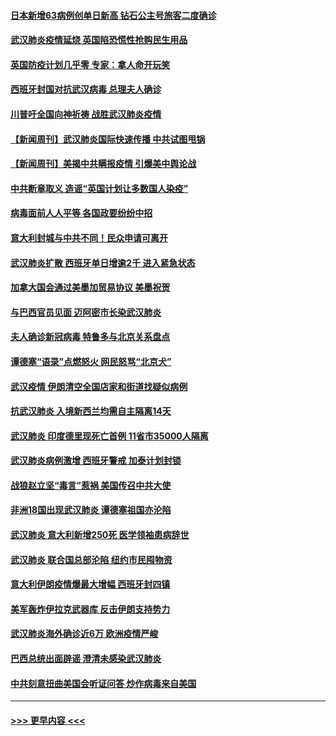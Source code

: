 #### [日本新增63病例创单日新高 钻石公主号旅客二度确诊](../pages/prog202/a102800002.md?t=03151331) 
#### [武汉肺炎疫情延烧 英国陷恐慌性抢购民生用品](../pages/prog202/a102799980.md?t=03151331) 
#### [英国防疫计划几乎零 专家：拿人命开玩笑](../pages/prog202/a102799943.md?t=03151331) 
#### [西班牙封国对抗武汉病毒 总理夫人确诊](../pages/prog202/a102799930.md?t=03151331) 
#### [川普吁全国向神祈祷 战胜武汉肺炎疫情](../pages/prog202/a102799906.md?t=03151331) 
#### [【新闻周刊】武汉肺炎国际快速传播 中共试图甩锅](../pages/prog202/a102799845.md?t=03151331) 
#### [【新闻周刊】美揭中共瞒报疫情  引爆美中舆论战](../pages/prog202/a102799836.md?t=03151331) 
#### [中共断章取义 造谣“英国计划让多数国人染疫”](../pages/prog202/a102799810.md?t=03151331) 
#### [病毒面前人人平等 各国政要纷纷中招](../pages/prog202/a102799720.md?t=03151331) 
#### [意大利封城与中共不同！民众申请可离开](../pages/prog202/a102799706.md?t=03151331) 
#### [武汉肺炎扩散 西班牙单日增逾2千 进入紧急状态](../pages/prog202/a102799649.md?t=03151331) 
#### [加拿大国会通过美墨加贸易协议  美墨祝贺](../pages/prog202/a102799636.md?t=03151331) 
#### [与巴西官员见面 迈阿密市长染武汉肺炎](../pages/prog202/a102799484.md?t=03151331) 
#### [夫人确诊新冠病毒 特鲁多与北京关系盘点](../pages/prog202/a102799474.md?t=03151331) 
#### [谭德塞“语录”点燃怒火 网民怒骂“北京犬”](../pages/prog202/a102799480.md?t=03151331) 
#### [武汉疫情 伊朗清空全国店家和街道找疑似病例](../pages/prog202/a102799451.md?t=03151331) 
#### [抗武汉肺炎 入境新西兰均需自主隔离14天](../pages/prog202/a102799406.md?t=03151331) 
#### [武汉肺炎 印度德里现死亡首例 11省市35000人隔离](../pages/prog202/a102799379.md?t=03151331) 
#### [武汉肺炎病例激增 西班牙警戒 加泰计划封锁](../pages/prog202/a102799338.md?t=03151331) 
#### [战狼赵立坚“毒言”惹祸 美国传召中共大使](../pages/prog202/a102799314.md?t=03151331) 
#### [非洲18国出现武汉肺炎 谭德塞祖国亦沦陷](../pages/prog202/a102799302.md?t=03151331) 
#### [武汉肺炎 意大利新增250死 医学领袖患病辞世](../pages/prog202/a102799253.md?t=03151331) 
#### [武汉肺炎 联合国总部沦陷 纽约市民囤物资](../pages/prog202/a102799239.md?t=03151331) 
#### [意大利伊朗疫情爆最大增幅 西班牙封四镇](../pages/prog202/a102798969.md?t=03151331) 
#### [美军轰炸伊拉克武器库 反击伊朗支持势力](../pages/prog202/a102799127.md?t=03151331) 
#### [武汉肺炎海外确诊近6万 欧洲疫情严峻](../pages/prog202/a102799147.md?t=03151331) 
#### [巴西总统出面辟谣  澄清未感染武汉肺炎](../pages/prog202/a102799066.md?t=03151331) 
#### [中共刻意扭曲美国会听证问答 炒作病毒来自美国](../pages/prog202/a102799022.md?t=03151331) 

----
#### [ >>> 更早内容 <<< ](../indexes/prog202-earlier.md)
